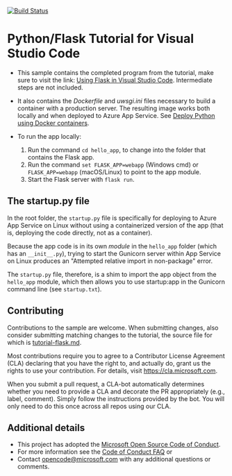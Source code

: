 [![Build Status](https://dev.azure.com/experiortec/Liquibase/_apis/build/status/pmaluf.python-sample-vscode-flask-tutorial?branchName=master)](https://dev.azure.com/experiortec/Liquibase/_build/latest?definitionId=4&branchName=master)

# Python/Flask Tutorial for Visual Studio Code

* This sample contains the completed program from the tutorial, make sure to visit the link: [Using Flask in Visual Studio Code](https://code.visualstudio.com/docs/python/tutorial-flask). Intermediate steps are not included.

* It also contains the *Dockerfile* and *uwsgi.ini* files necessary to build a container with a production server. The resulting image works both locally and when deployed to Azure App Service. See [Deploy Python using Docker containers](https://code.visualstudio.com/docs/python/tutorial-deploy-containers).

* To run the app locally:
  1. Run the command `cd hello_app`, to change into the folder that contains the Flask app.
  1. Run the command `set FLASK_APP=webapp` (Windows cmd) or `FLASK_APP=webapp` (macOS/Linux) to point to the app module.
  1. Start the Flask server with `flask run`.

## The startup.py file

In the root folder, the `startup.py` file is specifically for deploying to Azure App Service on Linux without using a containerized version of the app (that is, deploying the code directly, not as a container).

Because the app code is in its own *module* in the `hello_app` folder (which has an `__init__.py`), trying to start the Gunicorn server within App Service on Linux produces an "Attempted relative import in non-package" error.

The `startup.py` file, therefore, is a shim to import the app object from the `hello_app` module, which then allows you to use startup:app in the Gunicorn command line (see `startup.txt`).

## Contributing

Contributions to the sample are welcome. When submitting changes, also consider submitting matching changes to the tutorial, the source file for which is [tutorial-flask.md](https://github.com/Microsoft/vscode-docs/blob/master/docs/python/tutorial-flask.md).

Most contributions require you to agree to a Contributor License Agreement (CLA) declaring that you have the right to, and actually do, grant us the rights to use your contribution. For details, visit https://cla.microsoft.com.

When you submit a pull request, a CLA-bot automatically determines whether you need to provide a CLA and decorate the PR appropriately (e.g., label, comment). Simply follow the instructions provided by the bot. You will only need to do this once across all repos using our CLA.

## Additional details

* This project has adopted the [Microsoft Open Source Code of Conduct](https://opensource.microsoft.com/codeofconduct/).
* For more information see the [Code of Conduct FAQ](https://opensource.microsoft.com/codeofconduct/faq/) or
* Contact [opencode@microsoft.com](mailto:opencode@microsoft.com) with any additional questions or comments.
